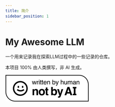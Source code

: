 ```yaml
---
title: 简介
sidebar_position: 1
---
```


# My Awesome LLM

一个用来记录我在探索LLM过程中的一些记录的仓库。

本项目 100% 由人类撰写，非 AI 生成。

![](../static/img/Written-By-Human-Not-By-AI-Badge-white.svg)